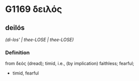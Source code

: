 # G1169 δειλός

## deilós

_(di-los' | thee-LOSE | thee-LOSE)_

### Definition

from δεός (dread); timid, i.e., (by implication) faithless; fearful; 

- timid, fearful
